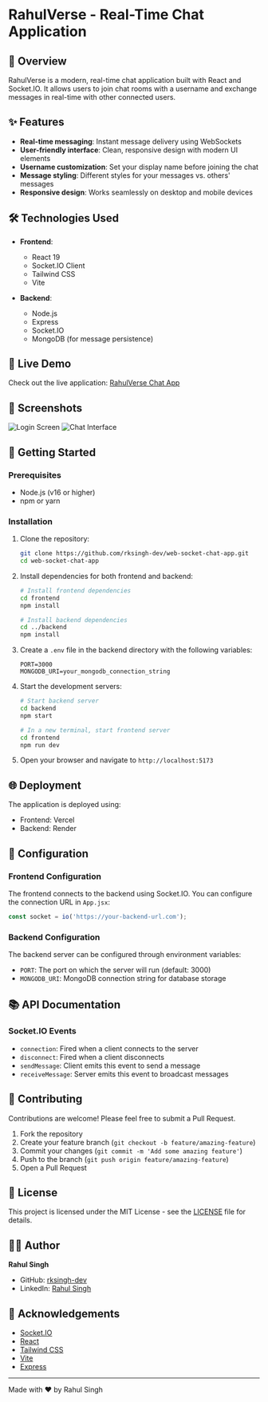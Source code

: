 
# RahulVerse - Real-Time Chat Application



## 📝 Overview

RahulVerse is a modern, real-time chat application built with React and Socket.IO. It allows users to join chat rooms with a username and exchange messages in real-time with other connected users.

## ✨ Features

- **Real-time messaging**: Instant message delivery using WebSockets
- **User-friendly interface**: Clean, responsive design with modern UI elements
- **Username customization**: Set your display name before joining the chat
- **Message styling**: Different styles for your messages vs. others' messages
- **Responsive design**: Works seamlessly on desktop and mobile devices

## 🛠️ Technologies Used

- **Frontend**:
  - React 19
  - Socket.IO Client
  - Tailwind CSS
  - Vite

- **Backend**:
  - Node.js
  - Express
  - Socket.IO
  - MongoDB (for message persistence)

## 🚀 Live Demo

Check out the live application: [RahulVerse Chat App](https://rahulverse-chat.vercel.app)

## 📸 Screenshots

![Login Screen](https://via.placeholder.com/800x400?text=Login+Screen)
![Chat Interface](https://via.placeholder.com/800x400?text=Chat+Interface)

## 🏁 Getting Started

### Prerequisites

- Node.js (v16 or higher)
- npm or yarn

### Installation

1. Clone the repository:
   ```bash
   git clone https://github.com/rksingh-dev/web-socket-chat-app.git
   cd web-socket-chat-app
   ```

2. Install dependencies for both frontend and backend:
   ```bash
   # Install frontend dependencies
   cd frontend
   npm install
   
   # Install backend dependencies
   cd ../backend
   npm install
   ```

3. Create a `.env` file in the backend directory with the following variables:
   ```
   PORT=3000
   MONGODB_URI=your_mongodb_connection_string
   ```

4. Start the development servers:
   ```bash
   # Start backend server
   cd backend
   npm start
   
   # In a new terminal, start frontend server
   cd frontend
   npm run dev
   ```

5. Open your browser and navigate to `http://localhost:5173`

## 🌐 Deployment

The application is deployed using:
- Frontend: Vercel
- Backend: Render

## 🔧 Configuration

### Frontend Configuration

The frontend connects to the backend using Socket.IO. You can configure the connection URL in `App.jsx`:

```javascript
const socket = io('https://your-backend-url.com');
```

### Backend Configuration

The backend server can be configured through environment variables:

- `PORT`: The port on which the server will run (default: 3000)
- `MONGODB_URI`: MongoDB connection string for database storage

## 📚 API Documentation

### Socket.IO Events

- `connection`: Fired when a client connects to the server
- `disconnect`: Fired when a client disconnects
- `sendMessage`: Client emits this event to send a message
- `receiveMessage`: Server emits this event to broadcast messages

## 🤝 Contributing

Contributions are welcome! Please feel free to submit a Pull Request.

1. Fork the repository
2. Create your feature branch (`git checkout -b feature/amazing-feature`)
3. Commit your changes (`git commit -m 'Add some amazing feature'`)
4. Push to the branch (`git push origin feature/amazing-feature`)
5. Open a Pull Request

## 📄 License

This project is licensed under the MIT License - see the [LICENSE](LICENSE) file for details.

## 👨‍💻 Author

**Rahul Singh**
- GitHub: [rksingh-dev](https://github.com/rksingh-dev)
- LinkedIn: [Rahul Singh](https://linkedin.com/in/rahulsingh)

## 🙏 Acknowledgements

- [Socket.IO](https://socket.io/)
- [React](https://reactjs.org/)
- [Tailwind CSS](https://tailwindcss.com/)
- [Vite](https://vitejs.dev/)
- [Express](https://expressjs.com/)

---

Made with ❤️ by Rahul Singh
